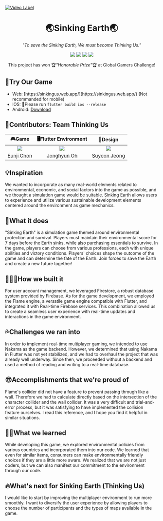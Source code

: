 [![Video Label](http://img.youtube.com/vi/SKkGWU1vBoI/0.jpg)](https://youtu.be/SKkGWU1vBoI?si=Iyx2Lv9GUNbfZxlN)
<h1 align="center">🌏Sinking Earth🌏</h1>
<p align="center"><i>"To save the Sinking Earth, We must become Thinking Us."</i></p>
<div align="center">
<img src="https://img.shields.io/badge/Version-v2.0.0-version?style=flat&color=%23EA4335"/>
<img src="https://img.shields.io/badge/devpost-Global_Gamers_Challenge-devpost?style=flat&logo=devpost&logoColor=devpost&color=%23003E54"/>
<img src="https://img.shields.io/badge/Flutter-v3.19-flutter?style=flat&logo=flutter&color=%2302569B"/>
<img src="https://img.shields.io/badge/Firebase-Google_Firebase-firebase?style=flat&logo=firebase&color=%23FFCA28"/>
<!--img src="https://img.shields.io/badge/Google-Sponsored%20by%20google-google?style=flat&logo=google&color=%234285F4"/-->
</div>
<p align="center">This project has won 🏆<i>"Honorable Prize"</i>🏆 at Global Gamers Challenge!</p>

## 🔗Try Our Game
- Web: [https://sinkingus.web.app/](https://sinkingus.web.app/) (Not recommanded for mobile)
- IOS: Please run ```flutter build ios --release```
- Android: [Download](https://firebasestorage.googleapis.com/v0/b/sinkingus.appspot.com/o/apk%2Fapp-release.apk?alt=media&token=64137e94-4c2e-4914-b8f2-4d6719f808dc)

## 👥Contributors: Team Thinking Us
|🎮Game|🖥️Flutter Environment|🎨Design|
|:---:|:---:|:---:|
|<img src="https://github.com/eunjijeon11.png">|<img src="https://github.com/fivebellhyun.png">|<img src="https://github.com/sy318.png">|
|[Eunji Chon](https://github.com/eunjijeon11)|[Jonghyun Oh](https://github.com/fivebellhyun)|[Suyeon Jeong](https://github.com/sy318)|

## 💡Inspiration
We wanted to incorporate as many real-world elements related to environmental, economic, and social factors into the game as possible, and we thought a simulation game would be suitable. Sinking Earth allows users to experience and utilize various sustainable development elements centered around the environment as game mechanics.

## 🌱What it does
"Sinking Earth" is a simulation game themed around environmental protection and survival. Players must maintain their environmental score for 7 days before the Earth sinks, while also purchasing essentials to survive. In the game, players can choose from various professions, each with unique abilities and victory conditions. Players' choices shape the outcome of the game and can determine the fate of the Earth. Join forces to save the Earth and create a new future together!

## 👩🏻‍💻How we built it
For user account management, we leveraged Firestore, a robust database system provided by Firebase. As for the game development, we employed the Flame engine, a versatile game engine compatible with Flutter, and integrated it with Real-time Firebase services. This combination allowed us to create a seamless user experience with real-time updates and interactions in the game environment.

## 💦Challenges we ran into
In order to implement real-time multiplayer gaming, we intended to use Nakama as the game backend. However, we determined that using Nakama in Flutter was not yet stabilized, and we had to overhaul the project that was already well underway. Since then, we proceeded without a backend and used a method of reading and writing to a real-time database.

## 😎Accomplishments that we're proud of
Flame's collider did not have a feature to prevent passing through like a wall. Therefore we had to calculate directly based on the intersection of the character collider and the wall collider. It was a very difficult and trial-and-error process, but it was satisfying to have implemented the collision feature ourselves. I read this reference, and I hope you find it helpful in similar situations.

## 👍🏻What we learned
While developing this game, we explored environmental policies from various countries and incorporated them into our code. We learned that even for similar items, consumers can make environmentally friendly choices if they are a little more aware. We realized that we are not just coders, but we can also manifest our commitment to the environment through our code.

## 🔥What's next for Sinking Earth (Thinking Us)
I would like to start by improving the multiplayer environment to run more smoothly. I want to diversify the user experience by allowing players to choose the number of participants and the types of maps available in the game.

